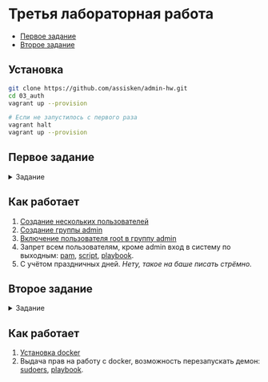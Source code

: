 # Третья лабораторная работа

- [Первое задание](#первое-задание)
- [Второе задание](#второе-задание)

## Установка

```bash
git clone https://github.com/assisken/admin-hw.git
cd 03_auth
vagrant up --provision

# Если не запустилось с первого раза
vagrant halt
vagrant up --provision
```

## Первое задание

<details>
<summary>Задание</summary>

1. [x] Создать нескольких пользователей, задать им пароли,
домашние директории и шеллы;
2. [x] Создать группу admin;
3. [x] Включить нескольких из ранее созданных пользователей,
а также пользователя root, в группу admin;
4. [x] Запретить всем пользователям, кроме группы admin,
логин в систему по SSH в выходные дни
(суббота и воскресенье, без учета праздников);
5. [ ] \*С учётом праздничных дней.

Для упрощения проверки можно разрешить парольную аутентификацию по SSH
и использовать ssh user@localhost проверяя логин с этой же машины.

</details>

## Как работает

1. [Создание нескольких пользователей](https://github.com/assisken/admin-hw/blob/master/03_auth/playbook.yml#L23-L40)
2. [Создание группы admin](https://github.com/assisken/admin-hw/blob/master/03_auth/playbook.yml#L12-L14)
3. [Включение пользователя root в группу admin](https://github.com/assisken/admin-hw/blob/master/03_auth/playbook.yml#L16-L21)
4. Запрет всем пользователям, кроме admin вход в систему по выходным:
[pam](https://github.com/assisken/admin-hw/blob/master/03_auth/templates/pam-sshd.j2),
[script](https://github.com/assisken/admin-hw/blob/master/03_auth/templates/admin-weekends.sh),
[playbook](https://github.com/assisken/admin-hw/blob/master/03_auth/playbook.yml#L53-L67).
5. С учётом праздничных дней. *Нету, такое на баше писать стрёмно.*

## Второе задание

<details>
<summary>Задание</summary>

1. [x] Установить docker
2. [x] Дать конкретному пользователю:
    - [x] Права работать с docker (выполнять команды docker ps и т.п.);
    - [x] \*Возможность перезапускать демон docker (systemctl restart docker)
    не выдавая прав более, чем для этого нужно;

</details>

## Как работает

1. [Установка docker](https://github.com/assisken/admin-hw/blob/master/03_auth/playbook.yml#L70-L73)
2. Выдача прав на работу с docker, возможность перезапускать демон:
[sudoers](https://github.com/assisken/admin-hw/blob/master/03_auth/templates/docker-sudoers.j2),
[playbook](https://github.com/assisken/admin-hw/blob/master/03_auth/playbook.yml#L81-L105).
